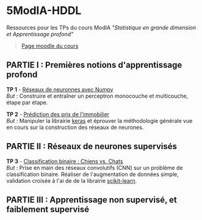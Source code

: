 # 5ModIA-HDDL
Ressources pour les TPs du cours ModIA _"Statistique en grande dimension et Apprentissage profond"_

> [Page moodle du cours](https://moodle-n7.inp-toulouse.fr/course/view.php?id=2777)


## PARTIE I : Premières notions d'apprentissage profond

**TP 1** - [Réseaux de neuronnes avec Numpy](TP1/TP1_Reseaux_de_neurones_avec_Numpy.ipynb) <br>
_But_ : Construire et entraîner un perceptron monocouche et multicouche, étape par étape. <br>

**TP 2** - [Prédiction des prix de l'immobilier](TP2/TP2_Regression.ipynb) <br>
_But_ : Manipuler la librairie [keras](https://keras.io/) et éprouver la méthodologie générale vue en cours sur la construction des réseaux de neurones.


## PARTIE II : Réseaux de neurones supervisés

**TP 3** - [Classification binaire : Chiens vs. Chats](TP3/TP3_Classification_de_chiens_et_chats.ipynb) <br>
_But_ : Prise en main des réseaux convolutifs (CNN) sur un problème de classification binaire. Réaliser de l'augmentation de données simple, validation croisée à l'ai de de la librairie [scikit-learn](https://scikit-learn.org/). <br>



##  PARTIE III : Apprentissage non supervisé, et faiblement supervisé
